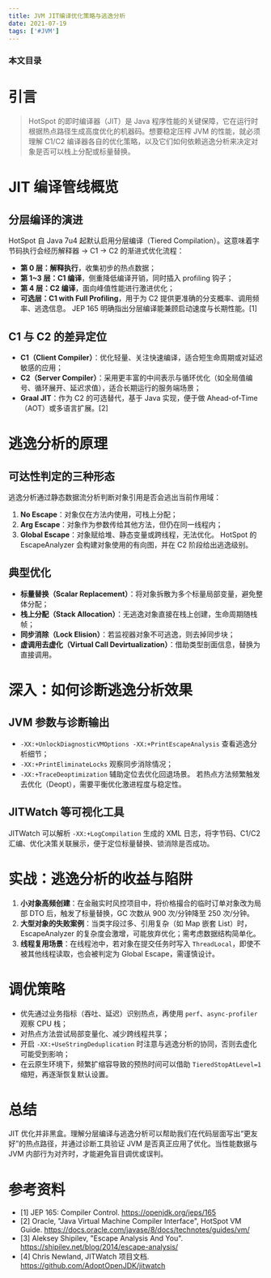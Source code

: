 ```yaml
---
title: JVM JIT编译优化策略与逃逸分析
date: 2021-07-19
tags: ['#JVM']
---
```


### 本文目录
<!-- toc -->

# 引言
> HotSpot 的即时编译器（JIT）是 Java 程序性能的关键保障，它在运行时根据热点路径生成高度优化的机器码。想要稳定压榨 JVM 的性能，就必须理解 C1/C2 编译器各自的优化策略，以及它们如何依赖逃逸分析来决定对象是否可以栈上分配或标量替换。

# JIT 编译管线概览
## 分层编译的演进
HotSpot 自 Java 7u4 起默认启用分层编译（Tiered Compilation）。这意味着字节码执行会经历解释器 → C1 → C2 的渐进式优化流程：
- **第 0 层：解释执行**，收集初步的热点数据；
- **第 1~3 层：C1 编译**，侧重降低编译开销，同时插入 profiling 钩子；
- **第 4 层：C2 编译**，面向峰值性能进行激进优化；
- **可选层：C1 with Full Profiling**，用于为 C2 提供更准确的分支概率、调用频率、逃逸信息。
JEP 165 明确指出分层编译能兼顾启动速度与长期性能。[1]

## C1 与 C2 的差异定位
- **C1（Client Compiler）**：优化轻量、关注快速编译，适合短生命周期或对延迟敏感的应用；
- **C2（Server Compiler）**：采用更丰富的中间表示与循环优化（如全局值编号、循环展开、延迟求值），适合长期运行的服务端场景；
- **Graal JIT**：作为 C2 的可选替代，基于 Java 实现，便于做 Ahead-of-Time（AOT）或多语言扩展。[2]

# 逃逸分析的原理
## 可达性判定的三种形态
逃逸分析通过静态数据流分析判断对象引用是否会逃出当前作用域：
1. **No Escape**：对象仅在方法内使用，可栈上分配；
2. **Arg Escape**：对象作为参数传给其他方法，但仍在同一线程内；
3. **Global Escape**：对象赋给堆、静态变量或跨线程，无法优化。
HotSpot 的 EscapeAnalyzer 会构建对象使用的有向图，并在 C2 阶段给出逃逸级别。

## 典型优化
- **标量替换（Scalar Replacement）**：将对象拆散为多个标量局部变量，避免整体分配；
- **栈上分配（Stack Allocation）**：无逃逸对象直接在栈上创建，生命周期随栈帧；
- **同步消除（Lock Elision）**：若监视器对象不可逃逸，则去掉同步块；
- **虚调用去虚化（Virtual Call Devirtualization）**：借助类型剖面信息，替换为直接调用。

# 深入：如何诊断逃逸分析效果
## JVM 参数与诊断输出
- `-XX:+UnlockDiagnosticVMOptions -XX:+PrintEscapeAnalysis` 查看逃逸分析细节；
- `-XX:+PrintEliminateLocks` 观察同步消除情况；
- `-XX:+TraceDeoptimization` 辅助定位去优化回退场景。
若热点方法频繁触发去优化（Deopt），需要平衡优化激进程度与稳定性。

## JITWatch 等可视化工具
JITWatch 可以解析 `-XX:+LogCompilation` 生成的 XML 日志，将字节码、C1/C2 汇编、优化决策关联展示，便于定位标量替换、锁消除是否成功。

# 实战：逃逸分析的收益与陷阱
1. **小对象高频创建**：在金融实时风控项目中，将价格撮合的临时订单对象改为局部 DTO 后，触发了标量替换，GC 次数从 900 次/分钟降至 250 次/分钟。
2. **大型对象的失败案例**：当类字段过多、引用复杂（如 Map 嵌套 List）时，EscapeAnalyzer 的复杂度会激增，可能放弃优化；需考虑数据结构简单化。
3. **线程复用场景**：在线程池中，若对象在提交任务时写入 `ThreadLocal`，即使不被其他线程读取，也会被判定为 Global Escape，需谨慎设计。

# 调优策略
- 优先通过业务指标（吞吐、延迟）识别热点，再使用 `perf`、`async-profiler` 观察 CPU 栈；
- 对热点方法尝试局部变量化、减少跨线程共享；
- 开启 `-XX:+UseStringDeduplication` 时注意与逃逸分析的协同，否则去虚化可能受到影响；
- 在云原生环境下，频繁扩缩容导致的预热时间可以借助 `TieredStopAtLevel=1` 缩短，再逐渐恢复默认设置。

# 总结
JIT 优化并非黑盒。理解分层编译与逃逸分析可以帮助我们在代码层面写出“更友好”的热点路径，并通过诊断工具验证 JVM 是否真正应用了优化。当性能数据与 JVM 内部行为对齐时，才能避免盲目调优或误判。

# 参考资料
- [1] JEP 165: Compiler Control. https://openjdk.org/jeps/165
- [2] Oracle, "Java Virtual Machine Compiler Interface", HotSpot VM Guide. https://docs.oracle.com/javase/8/docs/technotes/guides/vm/
- [3] Aleksey Shipilev, "Escape Analysis And You". https://shipilev.net/blog/2014/escape-analysis/
- [4] Chris Newland, JITWatch 项目文档. https://github.com/AdoptOpenJDK/jitwatch
